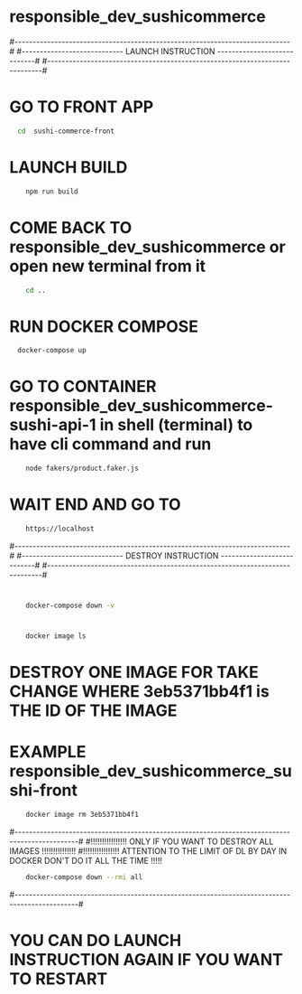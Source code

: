 # responsible_dev_sushicommerce

#----------------------------------------------------------------------------#
#---------------------------- LAUNCH INSTRUCTION ----------------------------#
#----------------------------------------------------------------------------#

# GO TO FRONT APP
```bash
  cd  sushi-commerce-front
```

# LAUNCH BUILD
```bash
    npm run build
```

# COME BACK TO responsible_dev_sushicommerce or open new terminal from it
```bash
    cd ..
```

# RUN DOCKER COMPOSE
```bash
  docker-compose up
```

# GO TO CONTAINER responsible_dev_sushicommerce-sushi-api-1 in shell (terminal) to have cli command and run
```bash
    node fakers/product.faker.js
```

# WAIT END AND GO TO
```bash
    https://localhost
```

#----------------------------------------------------------------------------#
#---------------------------- DESTROY INSTRUCTION ---------------------------#
#----------------------------------------------------------------------------#


#
```bash
    docker-compose down -v
```

#
```bash
    docker image ls
```

# DESTROY ONE IMAGE FOR TAKE CHANGE WHERE 3eb5371bb4f1 is THE ID OF THE IMAGE 
# EXAMPLE responsible_dev_sushicommerce_sushi-front
```bash
    docker image rm 3eb5371bb4f1
```
#-----------------------------------------------------------------------------------------------#
    #!!!!!!!!!!!!!!!! ONLY IF YOU WANT TO DESTROY ALL IMAGES !!!!!!!!!!!!!!!
    #!!!!!!!!!!!!!!!! ATTENTION TO THE LIMIT OF DL BY DAY IN DOCKER DON'T DO IT ALL THE TIME !!!!!
```bash
    docker-compose down --rmi all
```
#-----------------------------------------------------------------------------------------------#
# YOU CAN DO LAUNCH INSTRUCTION AGAIN IF YOU WANT TO RESTART
